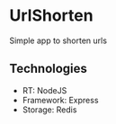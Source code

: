 UrlShorten
===========

Simple app to shorten urls

## Technologies

* RT: NodeJS
* Framework: Express
* Storage: Redis
